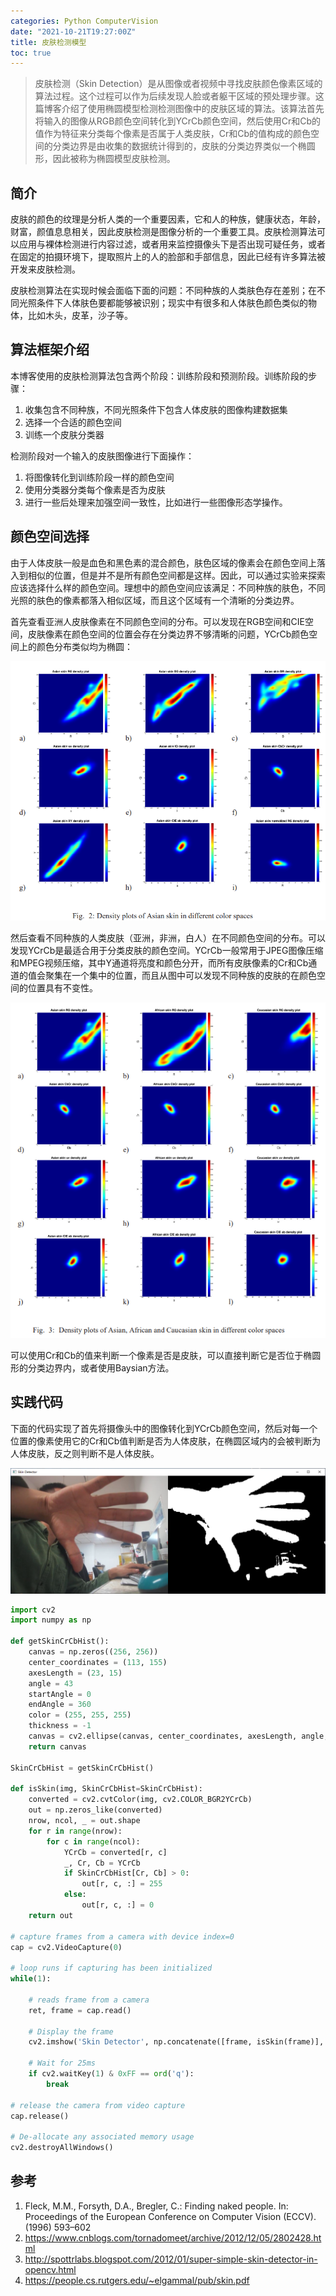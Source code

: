 ```yaml
---
categories: Python ComputerVision
date: "2021-10-21T19:27:00Z"
title: 皮肤检测模型
toc: true
---
```


> 皮肤检测（Skin Detection）是从图像或者视频中寻找皮肤颜色像素区域的算法过程。这个过程可以作为后续发现人脸或者躯干区域的预处理步骤。这篇博客介绍了使用椭圆模型检测检测图像中的皮肤区域的算法。该算法首先将输入的图像从RGB颜色空间转化到YCrCb颜色空间，然后使用Cr和Cb的值作为特征来分类每个像素是否属于人类皮肤，Cr和Cb的值构成的颜色空间的分类边界是由收集的数据统计得到的，皮肤的分类边界类似一个椭圆形，因此被称为椭圆模型皮肤检测。

## 简介

皮肤的颜色的纹理是分析人类的一个重要因素，它和人的种族，健康状态，年龄，财富，颜值息息相关，因此皮肤检测是图像分析的一个重要工具。皮肤检测算法可以应用与裸体检测进行内容过滤，或者用来监控摄像头下是否出现可疑任务，或者在固定的拍摄环境下，提取照片上的人的脸部和手部信息，因此已经有许多算法被开发来皮肤检测。

皮肤检测算法在实现时候会面临下面的问题：不同种族的人类肤色存在差别；在不同光照条件下人体肤色要都能够被识别；现实中有很多和人体肤色颜色类似的物体，比如木头，皮革，沙子等。

## 算法框架介绍

本博客使用的皮肤检测算法包含两个阶段：训练阶段和预测阶段。训练阶段的步骤：

1. 收集包含不同种族，不同光照条件下包含人体皮肤的图像构建数据集
2. 选择一个合适的颜色空间
3. 训练一个皮肤分类器

检测阶段对一个输入的皮肤图像进行下面操作：

1. 将图像转化到训练阶段一样的颜色空间
2. 使用分类器分类每个像素是否为皮肤
3. 进行一些后处理来加强空间一致性，比如进行一些图像形态学操作。

## 颜色空间选择

由于人体皮肤一般是血色和黑色素的混合颜色，肤色区域的像素会在颜色空间上落入到相似的位置，但是并不是所有颜色空间都是这样。因此，可以通过实验来探索应该选择什么样的颜色空间。理想中的颜色空间应该满足：不同种族的肤色，不同光照的肤色的像素都落入相似区域，而且这个区域有一个清晰的分类边界。

首先查看亚洲人皮肤像素在不同颜色空间的分布。可以发现在RGB空间和CIE空间，皮肤像素在颜色空间的位置会存在分类边界不够清晰的问题，YCrCb颜色空间上的颜色分布类似均为椭圆：

![img1](/assets/2021-10-21-skin-detection/asian-density.png)

然后查看不同种族的人类皮肤（亚洲，非洲，白人）在不同颜色空间的分布。可以发现YCrCb是最适合用于分类皮肤的颜色空间。YCrCb一般常用于JPEG图像压缩和MPEG视频压缩，其中Y通道将亮度和颜色分开，而所有皮肤像素的Cr和Cb通道的值会聚集在一个集中的位置，而且从图中可以发现不同种族的皮肤的在颜色空间的位置具有不变性。

![img2](/assets/2021-10-21-skin-detection/different-race-density.png)

可以使用Cr和Cb的值来判断一个像素是否是皮肤，可以直接判断它是否位于椭圆形的分类边界内，或者使用Baysian方法。

## 实践代码

下面的代码实现了首先将摄像头中的图像转化到YCrCb颜色空间，然后对每一个位置的像素使用它的Cr和Cb值判断是否为人体皮肤，在椭圆区域内的会被判断为人体皮肤，反之则判断不是人体皮肤。

![img3](/assets/2021-10-21-skin-detection/demo.png)

```python
import cv2
import numpy as np

def getSkinCrCbHist():
    canvas = np.zeros((256, 256))
    center_coordinates = (113, 155)
    axesLength = (23, 15)
    angle = 43
    startAngle = 0
    endAngle = 360
    color = (255, 255, 255)
    thickness = -1
    canvas = cv2.ellipse(canvas, center_coordinates, axesLength, angle, startAngle, endAngle, color, thickness)
    return canvas

SkinCrCbHist = getSkinCrCbHist()

def isSkin(img, SkinCrCbHist=SkinCrCbHist):
    converted = cv2.cvtColor(img, cv2.COLOR_BGR2YCrCb)
    out = np.zeros_like(converted)
    nrow, ncol, _ = out.shape
    for r in range(nrow):
        for c in range(ncol):
            YCrCb = converted[r, c]
            _, Cr, Cb = YCrCb
            if SkinCrCbHist[Cr, Cb] > 0:
                out[r, c, :] = 255
            else:
                out[r, c, :] = 0
    return out

# capture frames from a camera with device index=0
cap = cv2.VideoCapture(0)

# loop runs if capturing has been initialized 
while(1): 

	# reads frame from a camera 
	ret, frame = cap.read() 

	# Display the frame
	cv2.imshow('Skin Detector', np.concatenate([frame, isSkin(frame)], axis=1))

	# Wait for 25ms
	if cv2.waitKey(1) & 0xFF == ord('q'):
		break
		
# release the camera from video capture
cap.release() 

# De-allocate any associated memory usage 
cv2.destroyAllWindows() 
```

## 参考

1. Fleck, M.M., Forsyth, D.A., Bregler, C.: Finding naked people. In: Proceedings of the European Conference on Computer Vision (ECCV). (1996) 593–602
2. <https://www.cnblogs.com/tornadomeet/archive/2012/12/05/2802428.html>
3. <http://spottrlabs.blogspot.com/2012/01/super-simple-skin-detector-in-opencv.html>
4. <https://people.cs.rutgers.edu/~elgammal/pub/skin.pdf>